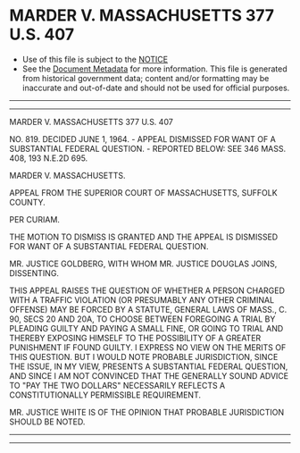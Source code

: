 ---
---

# MARDER V. MASSACHUSETTS 377 U.S. 407

* Use of this file is subject to the [NOTICE](https://github.com/publicdocs/notice/blob/master/NOTICE)
* See the [Document Metadata](../../../) for more information.
  This file is generated from historical government data; content and/or formatting may be inaccurate and out-of-date and should not be used for official purposes.

----------
----------

MARDER V. MASSACHUSETTS 377 U.S. 407

NO. 819.  DECIDED JUNE 1, 1964.  - APPEAL DISMISSED FOR WANT OF A SUBSTANTIAL FEDERAL QUESTION.  - REPORTED BELOW:  SEE 346 MASS. 408, 193 N.E.2D 695.

MARDER V. MASSACHUSETTS.

APPEAL FROM THE SUPERIOR COURT OF MASSACHUSETTS, SUFFOLK COUNTY.

PER CURIAM.

THE MOTION TO DISMISS IS GRANTED AND THE APPEAL IS DISMISSED FOR WANT OF A SUBSTANTIAL FEDERAL QUESTION.

MR. JUSTICE GOLDBERG, WITH WHOM MR. JUSTICE DOUGLAS JOINS, DISSENTING.

THIS APPEAL RAISES THE QUESTION OF WHETHER A PERSON CHARGED WITH A TRAFFIC VIOLATION (OR PRESUMABLY ANY OTHER CRIMINAL OFFENSE) MAY BE FORCED BY A STATUTE, GENERAL LAWS OF MASS., C. 90, SECS 20 AND 20A, TO CHOOSE BETWEEN FOREGOING A TRIAL BY PLEADING GUILTY AND PAYING A SMALL FINE, OR GOING TO TRIAL AND THEREBY EXPOSING HIMSELF TO THE POSSIBILITY OF A GREATER PUNISHMENT IF FOUND GUILTY.  I EXPRESS NO VIEW ON THE MERITS OF THIS QUESTION.  BUT I WOULD NOTE PROBABLE JURISDICTION, SINCE THE ISSUE, IN MY VIEW, PRESENTS A SUBSTANTIAL FEDERAL QUESTION, AND SINCE I AM NOT CONVINCED THAT THE GENERALLY SOUND ADVICE TO "PAY THE TWO DOLLARS" NECESSARILY REFLECTS A CONSTITUTIONALLY PERMISSIBLE REQUIREMENT.

MR. JUSTICE WHITE IS OF THE OPINION THAT PROBABLE JURISDICTION SHOULD BE NOTED.


----------
----------

